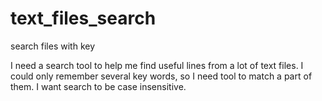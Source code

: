 # text_files_search
search files with key

I need a search tool to help me find useful lines from a lot of text files.
I could only remember several key words, so I need tool to match a part of them.
I want search to be case insensitive.
